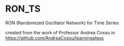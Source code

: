 # RON_TS
RON (Randomized Oscillator Network) for Time Series

created from the work of Professor Andrea Cossu in https://github.com/AndreaCossu/learningalgos
